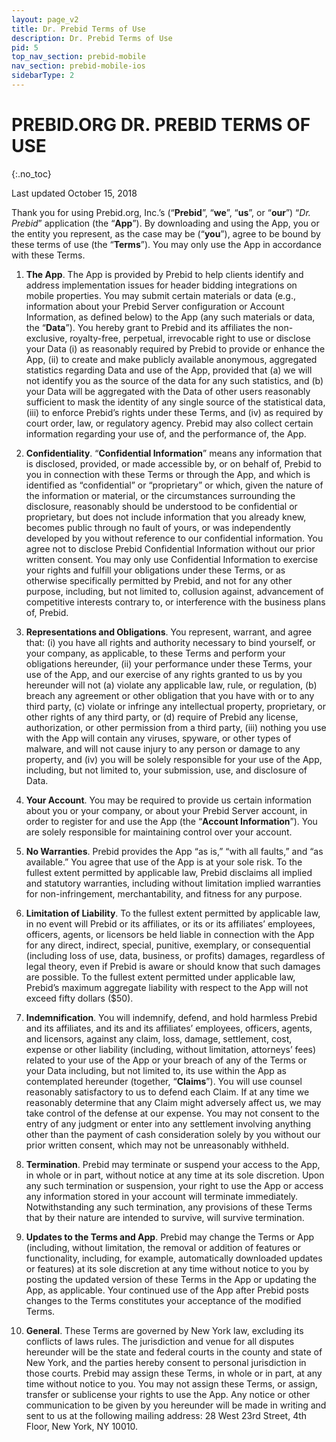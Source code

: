 ```yaml
---
layout: page_v2
title: Dr. Prebid Terms of Use
description: Dr. Prebid Terms of Use
pid: 5
top_nav_section: prebid-mobile
nav_section: prebid-mobile-ios
sidebarType: 2
---
```


<div class="bs-docs-section" markdown="1">

# PREBID.ORG DR. PREBID TERMS OF USE

{:.no_toc}

Last updated October 15, 2018

Thank you for using Prebid.org, Inc.’s (“**Prebid**”, “**we**”, “**us**”, or “**our**”) “*Dr. Prebid*” application (the “**App**”).  By downloading and using the App, you or the entity you represent, as the case may be (“**you**”), agree to be bound by these terms of use (the “**Terms**”). You may only use the App in accordance with these Terms.

1.  **The App**. The App is provided by Prebid to help clients identify and address implementation issues for header bidding integrations on mobile properties.  You may submit certain materials or data (e.g., information about your Prebid Server configuration or Account Information, as defined below) to the App (any such materials or data, the “**Data**”). You hereby grant to Prebid and its affiliates the non-exclusive, royalty-free, perpetual, irrevocable right to use or disclose your Data (i) as reasonably required by Prebid to provide or enhance the App, (ii) to create and make publicly available anonymous, aggregated statistics regarding Data and use of the App, provided that (a) we will not identify you as the source of the data for any such statistics, and (b) your Data will be aggregated with the Data of other users reasonably sufficient to mask the identity of any single source of the statistical data, (iii) to enforce Prebid’s rights under these Terms, and (iv) as required by court order, law, or regulatory agency. Prebid may also collect certain information regarding your use of, and the performance of, the App.

2.  **Confidentiality**. “**Confidential Information**” means any information that is disclosed, provided, or made accessible by, or on behalf of, Prebid to you in connection with these Terms or through the App, and which is identified as “confidential” or “proprietary” or which, given the nature of the information or material, or the circumstances surrounding the disclosure, reasonably should be understood to be confidential or proprietary, but does not include information that you already knew, becomes public through no fault of yours, or was independently developed by you without reference to our confidential information.  You agree not to disclose Prebid Confidential Information without our prior written consent. You may only use Confidential Information to exercise your rights and fulfill your obligations under these Terms, or as otherwise specifically permitted by Prebid, and not for any other purpose, including, but not limited to, collusion against, advancement of competitive interests contrary to, or interference with the business plans of, Prebid.

3.  **Representations and Obligations**.  You represent, warrant, and agree that: (i) you have all rights and authority necessary to bind yourself, or your company, as applicable, to these Terms and perform your obligations hereunder, (ii) your performance under these Terms, your use of the App, and our exercise of any rights granted to us by you hereunder will not (a) violate any applicable law, rule, or regulation, (b) breach any agreement or other obligation that you have with or to any third party, (c) violate or infringe any intellectual property, proprietary, or other rights of any third party, or (d) require of Prebid any license, authorization, or other permission from a third party, (iii) nothing you use with the App will contain any viruses, spyware, or other types of malware, and will not cause injury to any person or damage to any property, and (iv) you will be solely responsible for your use of the App, including, but not limited to, your submission, use, and disclosure of Data.

4.  **Your Account**.  You may be required to provide us certain information about you or your company, or about your Prebid Server account, in order to register for and use the App (the “**Account Information**”). You are solely responsible for maintaining control over your account.

5.  **No Warranties**.  Prebid provides the App “as is,” “with all faults,” and “as available.” You agree that use of the App is at your sole risk. To the fullest extent permitted by applicable law, Prebid disclaims all implied and statutory warranties, including without limitation implied warranties for non-infringement, merchantability, and fitness for any purpose.

6.  **Limitation of Liability**.  To the fullest extent permitted by applicable law, in no event will Prebid or its affiliates, or its or its affiliates’ employees, officers, agents, or licensors be held liable in connection with the App for any direct, indirect, special, punitive, exemplary, or consequential (including loss of use, data, business, or profits) damages, regardless of legal theory, even if Prebid is aware or should know that such damages are possible.  To the fullest extent permitted under applicable law, Prebid’s maximum aggregate liability with respect to the App will not exceed fifty dollars ($50).

7.  **Indemnification**.  You will indemnify, defend, and hold harmless Prebid and its affiliates, and its and its affiliates’ employees, officers, agents, and licensors, against any claim, loss, damage, settlement, cost, expense or other liability (including, without limitation, attorneys’ fees) related to your use of the App or your breach of any of the Terms or your Data including, but not limited to, its use within the App as contemplated hereunder (together, “**Claims**”). You will use counsel reasonably satisfactory to us to defend each Claim. If at any time we reasonably determine that any Claim might adversely affect us, we may take control of the defense at our expense.  You may not consent to the entry of any judgment or enter into any settlement involving anything other than the payment of cash consideration solely by you without our prior written consent, which may not be unreasonably withheld.

8.  **Termination**.  Prebid may terminate or suspend your access to the App, in whole or in part, without notice at any time at its sole discretion. Upon any such termination or suspension, your right to use the App or access any information stored in your account will terminate immediately. Notwithstanding any such termination, any provisions of these Terms that by their nature are intended to survive, will survive termination.

9.  **Updates to the Terms and App**.  Prebid may change the Terms or App (including, without limitation, the removal or addition of features or functionality, including, for example, automatically downloaded updates or features) at its sole discretion at any time without notice to you by posting the updated version of these Terms in the App or updating the App, as applicable. Your continued use of the App after Prebid posts changes to the Terms constitutes your acceptance of the modified Terms.

10.	**General**.  These Terms are governed by New York law, excluding its conflicts of laws rules. The jurisdiction and venue for all disputes hereunder will be the state and federal courts in the county and state of New York, and the parties hereby consent to personal jurisdiction in those courts. Prebid may assign these Terms, in whole or in part, at any time without notice to you.  You may not assign these Terms, or assign, transfer or sublicense your rights to use the App. Any notice or other communication to be given by you hereunder will be made in writing and sent to us at the following mailing address: 28 West 23rd Street, 4th Floor, New York, NY 10010.
